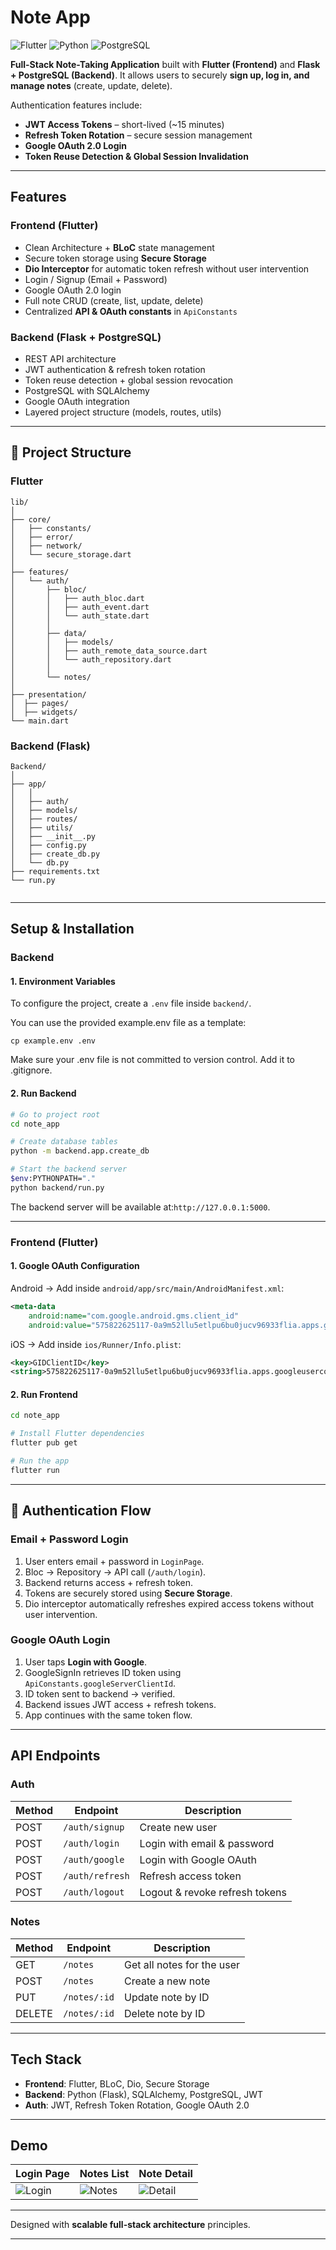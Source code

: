 # Note App

![Flutter](https://img.shields.io/badge/Flutter-Framework-blue)
![Python](https://img.shields.io/badge/Python-Backend-yellow)
![PostgreSQL](https://img.shields.io/badge/PostgreSQL-Database-blueviolet)

**Full-Stack Note-Taking Application** built with **Flutter (Frontend)** and **Flask + PostgreSQL (Backend)**.
It allows users to securely **sign up, log in, and manage notes** (create, update, delete).

Authentication features include:

* **JWT Access Tokens** – short-lived (\~15 minutes)
* **Refresh Token Rotation** – secure session management
* **Google OAuth 2.0 Login**
* **Token Reuse Detection & Global Session Invalidation**

---

## Features

### Frontend (Flutter)

* Clean Architecture + **BLoC** state management
* Secure token storage using **Secure Storage**
* **Dio Interceptor** for automatic token refresh without user intervention
* Login / Signup (Email + Password)
* Google OAuth 2.0 login
* Full note CRUD (create, list, update, delete)
* Centralized **API & OAuth constants** in `ApiConstants`

### Backend (Flask + PostgreSQL)

* REST API architecture
* JWT authentication & refresh token rotation
* Token reuse detection + global session revocation
* PostgreSQL with SQLAlchemy
* Google OAuth integration
* Layered project structure (models, routes, utils)

---

## 📂 Project Structure

### Flutter

```
lib/
│
├── core/
│   ├── constants/
│   ├── error/
│   ├── network/
│   └── secure_storage.dart
│
├── features/
│   └── auth/
│       ├── bloc/
│       │   ├── auth_bloc.dart
│       │   ├── auth_event.dart
│       │   └── auth_state.dart
│       │
│       ├── data/
│       │   ├── models/
│       │   ├── auth_remote_data_source.dart
│       │   └── auth_repository.dart
│       │
│       └── notes/
│
├── presentation/
│  ├── pages/
│  ├── widgets/
└── main.dart
```
### Backend (Flask)

```
Backend/
│
├── app/
│   │
│   ├── auth/
│   ├── models/
│   ├── routes/
│   ├── utils/
│   ├── __init__.py
│   ├── config.py
│   ├── create_db.py
│   └── db.py
├── requirements.txt
└── run.py
            
```
---

## Setup & Installation

### Backend

#### 1. Environment Variables
To configure the project, create a `.env` file inside `backend/`.

You can use the provided example.env file as a template:

```env
cp example.env .env
```
Make sure your .env file is not committed to version control. Add it to .gitignore.

#### 2. Run Backend

```bash
# Go to project root
cd note_app

# Create database tables
python -m backend.app.create_db

# Start the backend server
$env:PYTHONPATH="."
python backend/run.py
```

The backend server will be available at:`http://127.0.0.1:5000`.

---

### Frontend (Flutter)

#### 1. Google OAuth Configuration

Android → Add inside `android/app/src/main/AndroidManifest.xml`:

```xml
<meta-data
    android:name="com.google.android.gms.client_id"
    android:value="575822625117-0a9m52llu5etlpu6bu0jucv96933flia.apps.googleusercontent.com"/>
```

iOS → Add inside `ios/Runner/Info.plist`:

```xml
<key>GIDClientID</key>
<string>575822625117-0a9m52llu5etlpu6bu0jucv96933flia.apps.googleusercontent.com</string>
```

#### 2. Run Frontend

```bash
cd note_app

# Install Flutter dependencies
flutter pub get

# Run the app
flutter run
```

---

## 🔐 Authentication Flow

### Email + Password Login

1. User enters email + password in `LoginPage`.
2. Bloc → Repository → API call (`/auth/login`).
3. Backend returns access + refresh token.
4. Tokens are securely stored using **Secure Storage**.
5. Dio interceptor automatically refreshes expired access tokens without user intervention.

### Google OAuth Login

1. User taps **Login with Google**.
2. GoogleSignIn retrieves ID token using `ApiConstants.googleServerClientId`.
3. ID token sent to backend → verified.
4. Backend issues JWT access + refresh tokens.
5. App continues with the same token flow.

---

## API Endpoints

### Auth

| Method | Endpoint        | Description                    |
| ------ | --------------- | ------------------------------ |
| POST   | `/auth/signup`  | Create new user                |
| POST   | `/auth/login`   | Login with email & password    |
| POST   | `/auth/google`  | Login with Google OAuth        |
| POST   | `/auth/refresh` | Refresh access token           |
| POST   | `/auth/logout`  | Logout & revoke refresh tokens |

### Notes

| Method | Endpoint     | Description                |
| ------ | ------------ | -------------------------- |
| GET    | `/notes`     | Get all notes for the user |
| POST   | `/notes`     | Create a new note          |
| PUT    | `/notes/:id` | Update note by ID          |
| DELETE | `/notes/:id` | Delete note by ID          |

---

## Tech Stack

* **Frontend**: Flutter, BLoC, Dio, Secure Storage
* **Backend**: Python (Flask), SQLAlchemy, PostgreSQL, JWT
* **Auth**: JWT, Refresh Token Rotation, Google OAuth 2.0

---

## Demo
| Login Page | Notes List | Note Detail |
|------------|------------|-------------|
| ![Login](frontend/assets/screenshots/login_page_image.png) | ![Notes](frontend/assets/screenshots/notes_image.png) | ![Detail](frontend/assets/screenshots/note_detail_image.png) |

---

Designed with **scalable full-stack architecture** principles.

---


